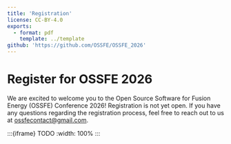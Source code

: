 ```yaml
---
title: 'Registration'
license: CC-BY-4.0
exports:
  - format: pdf
    template: ../template
github: 'https://github.com/OSSFE/OSSFE_2026'
---
```



# Register for OSSFE 2026
We are excited to welcome you to the Open Source Software for Fusion Energy (OSSFE) Conference 2026! Registration is not yet open. If you have any questions regarding the registration process, feel free to reach out to us at ossfecontact@gmail.com.

:::{iframe} TODO
:width: 100%
:::
